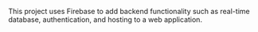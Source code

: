 This project uses Firebase to add backend functionality such as real-time database, authentication, and hosting to a web application. 
